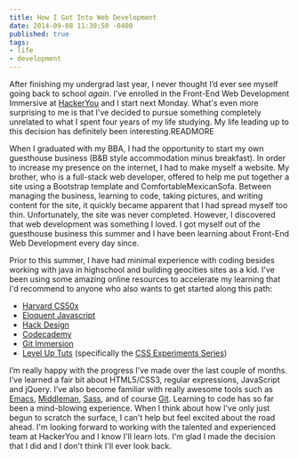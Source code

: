 ```yaml
---
title: How I Got Into Web Development
date: 2014-09-08 11:30:50 -0400
published: true
tags:
- life
- development
---
```

After finishing my undergrad last year, I never thought I’d ever see myself going back to school *again*. I’ve enrolled in the Front-End Web Development Immersive at <a href="http://hackeryou.com/" target="_blank">HackerYou</a> and I start next Monday. What's even more surprising to me is that I've decided to pursue something completely unrelated to what I spent four years of my life studying. My life leading up to this decision has definitely been interesting.READMORE

When I graduated with my BBA, I had the opportunity to start my own guesthouse business (B&B style accommodation minus breakfast). In order to increase my presence on the internet, I had to make myself a website. My brother, who is a full-stack web developer, offered to help me put together a site using a Bootstrap template and ComfortableMexicanSofa. Between managing the business, learning to code, taking pictures, and writing content for the site, it quickly became apparent that I had spread myself too thin. Unfortunately, the site was never completed. However, I discovered that web development was something I loved. I got myself out of the guesthouse business this summer and I have been learning about Front-End Web Development every day since.

Prior to this summer, I have had minimal experience with coding besides working with java in highschool and building geocities sites as a kid. I've been using some amazing online resources to accelerate my learning that I'd recommend to anyone who also wants to get started along this path:

*   <a href="https://www.edx.org/course/harvardx/harvardx-cs50x-introduction-computer-1022#.VAwEwGRdWwE" target="_blank">Harvard CS50x</a>
*   <a href="http://eloquentjavascript.net/" target="_blank">Eloquent Javascript</a>
*   <a href="https://hackdesign.org/" target="_blank">Hack Design</a>
*   <a href="http://www.codecademy.com/" target="_blank">Codecademy</a>
*   <a href="http://gitimmersion.com/" target="_blank">Git Immersion</a>
*   <a href="http://leveluptuts.com/" target="_blank">Level Up Tuts</a> (specifically the <a href="http://leveluptuts.com/tutorials/css-experiments" target="_blank">CSS Experiments Series</a>)

I’m really happy with the progress I’ve made over the last couple of months. I’ve learned a fair bit about HTML5/CSS3, regular expressions, JavaScript and jQuery. I’ve also become familiar with really awesome tools such as <a href="http://www.gnu.org/software/emacs/" target="_blank">Emacs</a>, <a href="http://middlemanapp.com/" target="_blank">Middleman</a>, <a href="http://sass-lang.com/" target="_blank">Sass</a>, and of course <a href="http://git-scm.com/" target="_blank">Git</a>. Learning to code has so far been a mind-blowing experience. When I think about how I've only just begun to scratch the surface, I can't help but feel excited about the road ahead. I'm looking forward to working with the talented and experienced team at HackerYou and I know I'll learn lots. I'm glad I made the decision that I did and I don't think I'll ever look back.
